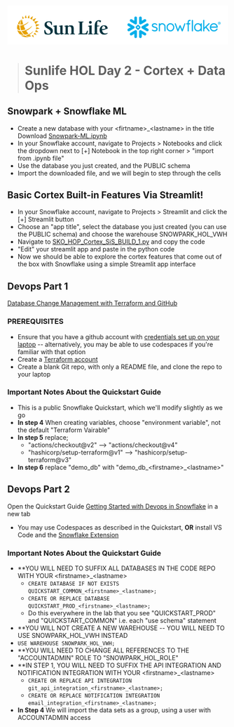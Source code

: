![sunlife-snowflake](https://github.com/sfc-gh-mwies/sunlife-hol/blob/main/img/sunlife-snowflake.png?raw=true)
> # Sunlife HOL Day 2 - Cortex + Data Ops

## Snowpark + Snowflake ML
* Create a new database with your \<firtname\>_\<lastname\> in the title
Download [Snowpark-ML.ipynb](https://github.com/sfc-gh-mwies/sunlife-hol/blob/main/Day2/Zero-to-Snowpark/Snowpark-ML.ipynb)
* In your Snowflake account, navigate to Projects > Notebooks and click the dropdown next to [+] Notebook in the top right corner > "import from .ipynb file"
* Use the database you just created, and the PUBLIC schema
* Import the downloaded file, and we will begin to step through the cells

## Basic Cortex Built-in Features Via Streamlit!
* In your Snowflake account, navigate to Projects > Streamlit and click the [+] Streamlit button
* Choose an "app title", select the database you just created (you can use the PUBLIC schema) and choose the warehouse SNOWPARK_HOL_VWH
* Navigate to [SKO_HOP_Cortex_SiS_BUILD_1.py](https://github.com/sfc-gh-mwies/sunlife-hol/blob/main/Day2/Zero-to-Snowpark/SKO_HOP_Cortex_SiS_BUILD_1.py) and copy the code
* "Edit" your streamlit app and paste in the python code
* Now we should be able to explore the cortex features that come out of the box with Snowflake using a simple Streamlit app interface

## Devops Part 1
[Database Change Management with Terraform and GitHub](https://quickstarts.snowflake.com/guide/devops_dcm_terraform_github)
### PREREQUISITES
* Ensure that you have a github account with [credentials set up on your laptop](https://docs.github.com/en/get-started/getting-started-with-git/caching-your-github-credentials-in-git) -- alternatively, you may be able to use codespaces if you're familiar with that option
* Create a [Terraform account](https://app.terraform.io/signup/account?_fsi=hU5Zx4LY&_fsi=hU5Zx4LY)
* Create a blank Git repo, with only a README file, and clone the repo to your laptop
### Important Notes About the Quickstart Guide
* This is a public Snowflake Quickstart, which we'll modify slightly as we go
* **In step 4** When creating variables, choose "environment variable", not the default "Terraform Vairable"
* **In step 5** replace;
    * "actions/checkout@v2" --> "actions/checkout@v4" 
    * "hashicorp/setup-terraform@v1" --> "hashicorp/setup-terraform@v3"
* **In step 6** replace "demo_db" with "demo_db_\<firstname\>_\<lastname\>"

## Devops Part 2
Open the Quickstart Guide [Getting Started with Devops in Snowflake](https://quickstarts.snowflake.com/guide/getting_started_with_devops_in_snowflake/#0) in a new tab
* You may use Codespaces as described in the Quickstart, **OR** install VS Code and the [Snowflake Extension](https://marketplace.visualstudio.com/items?itemName=snowflake.snowflake-vsc)
### Important Notes About the Quickstart Guide
* **YOU WILL NEED TO SUFFIX ALL DATABASES IN THE CODE REPO WITH YOUR \<firstname\>_\<lastname\>
    * ```CREATE DATABASE IF NOT EXISTS QUICKSTART_COMMON_<firstname>_<lastname>;```
    * ```CREATE OR REPLACE DATABASE QUICKSTART_PROD_<firstname>_<lastname>;```
    * Do this everywhere in the lab that you see "QUICKSTART_PROD" and "QUICKSTART_COMMON" i.e. each "use schema" statement
* **YOU WILL NOT CREATE A NEW WAREHOUSE -- YOU WILL NEED TO USE SNOWPARK_HOL_VWH INSTEAD
* ```USE WAREHOUSE SNOWPARK_HOL_VWH;```
* **YOU WILL NEED TO CHANGE ALL REFERENCES TO THE "ACCOUNTADMIN" ROLE TO "SNOWPARK_HOL_ROLE"
* **IN STEP 1, YOU WILL NEED TO SUFFIX THE API INTEGRATION AND NOTIFICATION INTEGRATION WITH YOUR  \<firstname\>_\<lastname\>
    * ```CREATE OR REPLACE API INTEGRATION git_api_integration_<firstname>_<lastname>;```
    * ```CREATE OR REPLACE NOTIFICATION INTEGRATION email_integration_<firstname>_<lastname>;```
* **In Step 4** We will import the data sets as a group, using a user with ACCOUNTADMIN access
